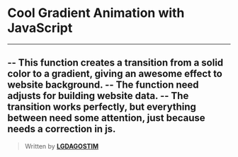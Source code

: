 # **Cool** Gradient **Animation** with **JavaScript**
---
-- This function creates a transition from a solid color to a gradient, giving an awesome effect to website background. 
-- The function need adjusts for building website data.
-- The transition works perfectly, but everything between <body> need some attention, just because needs a correction in **js**.
---
 >  Written by [__LGDAGOSTIM__](http://www.lgdagostim.tk "Access now!")
